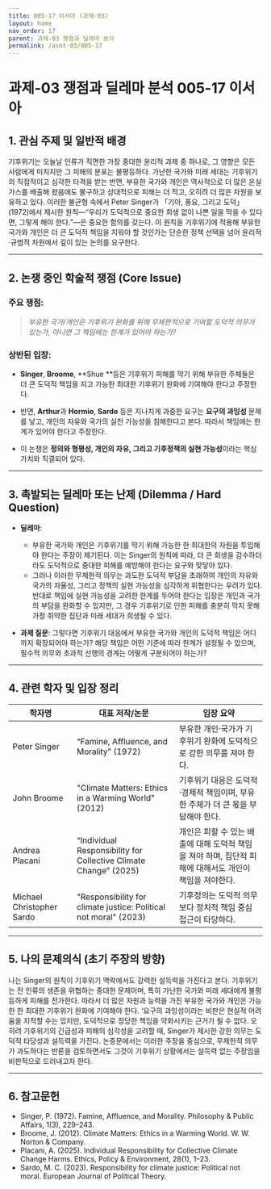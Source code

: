 ```yaml
---
title: 005-17 이서아 (과제-03)
layout: home
nav_order: 17
parent: 과제-03 쟁점과 딜레마 분석
permalink: /asmt-03/005-17
---
```


# 과제-03 쟁점과 딜레마 분석 005-17 이서아 

## 1. 관심 주제 및 일반적 배경

기후위기는 오늘날 인류가 직면한 가장 중대한 윤리적 과제 중 하나로, 그 영향은 모든 사람에게 미치지만 그 피해의 분포는 불평등하다. 가난한 국가와 미래 세대는 기후위기의 직접적이고 심각한 타격을 받는 반면, 부유한 국가와 개인은 역사적으로 더 많은 온실가스를 배출해 왔음에도 불구하고 상대적으로 피해는 더 적고, 오히려 더 많은 자원을 보유하고 있다. 이러한 불균형 속에서 Peter Singer가 「기아, 풍요, 그리고 도덕」(1972)에서 제시한 원칙—“우리가 도덕적으로 중요한 희생 없이 나쁜 일을 막을 수 있다면, 그렇게 해야 한다.”—은 중요한 함의를 갖는다. 이 원칙을 기후위기에 적용해 부유한 국가와 개인은 더 큰 도덕적 책임을 지워야 할 것인가는 단순한 정책 선택을 넘어 윤리적·규범적 차원에서 깊이 있는 논의를 요구한다.

---

## 2. 논쟁 중인 학술적 쟁점 (Core Issue)

### 주요 쟁점:  

> *부유한 국가/개인은 기후위기 완화를 위해 무제한적으로 기여할 도덕적 의무가 있는가, 아니면 그 책임에는 한계가 있어야 하는가?*

### 상반된 입장:
- **Singer**, **Broome**, **Shue **등은 기후위기 피해를 막기 위해 부유한 주체들은 더 큰 도덕적 책임을 지고 가능한 최대한 기후위기 완화에 기여해야 한다고 주장한다.
- 반면, **Arthur**과 **Hormio**, **Sardo** 등은 지나치게 과중한 요구는 **요구의 과잉성** 문제를 낳고, 개인의 자유와 국가의 실천 가능성을 침해한다고 본다. 따라서 책임에는 한계가 있어야 한다고 주장한다.

- 이 논쟁은 **정의와 형평성, 개인의 자유, 그리고 기후정책의 실현 가능성**이라는 핵심 가치와 직결되어 있다.

---

## 3. 촉발되는 딜레마 또는 난제 (Dilemma / Hard Question)

- **딜레마**: 
  - 부유한 국가와 개인은 기후위기를 막기 위해 가능한 한 최대한의 자원을 투입해야 한다는 주장이 제기된다. 이는 Singer의 원칙에 따라, 더 큰 희생을 감수하더라도 도덕적으로 중대한 피해를 예방해야 한다는 요구와 맞닿아 있다. 
  - 그러나 이러한 무제한적 의무는 과도한 도덕적 부담을 초래하여 개인의 자유와 국가의 자율성, 그리고 정책의 실현 가능성을 심각하게 위협한다는 우려가 있다. 반대로 책임에 실현 가능성을 고려한 한계를 두어야 한다는 입장은 개인과 국가의 부담을 완화할 수 있지만, 그 경우 기후위기로 인한 피해를 충분히 막지 못해 가장 취약한 집단과 미래 세대가 희생될 수 있다. 

- **과제 질문**: 그렇다면 기후위기 대응에서 부유한 국가와 개인의 도덕적 책임은 어디까지 확장되어야 하는가? 해당 책임은 어떤 기준에 따라 한계가 설정될 수 있으며, 필수적 의무와 초과적 선행의 경계는 어떻게 구분되어야 하는가?

---

## 4. 관련 학자 및 입장 정리

| 학자명             | 대표 저작/논문                                   | 입장 요약 |
|--------------------|---------------------------------------------------|-----------|
| Peter Singer    | “Famine, Affluence, and Morality” (1972)                          | 부유한 개인·국가가 기후위기 완화에 도덕적으로 강한 의무를 져야 한다. |
| John Broome    | "Climate Matters: Ethics in a Warming World" (2012)                                | 기후위기 대응은 도덕적·경제적 책임이며, 부유한 주체가 더 큰 몫을 부담해야 한다. |
| Andrea Placani      | “Individual Responsibility for Collective Climate Change” (2025) | 개인은 피할 수 있는 배출에 대해 도덕적 책임을 져야 하며, 집단적 피해에 대해서도 개인이 책임을 져야한다. |
| Michael Christopher Sardo       | "Responsibility for climate justice: Political not moral" (2023)                   | 기후정의는 도덕적 의무보다 정치적 책임 중심 접근이 타당하다. |

---

## 5. 나의 문제의식 (초기 주장의 방향)

나는 Singer의 원칙이 기후위기 맥락에서도 강력한 설득력을 가진다고 본다. 기후위기는 전 인류의 생존을 위협하는 중대한 문제이며, 특히 가난한 국가와 미래 세대에게 불평등하게 피해를 전가한다. 따라서 더 많은 자원과 능력을 가진 부유한 국가와 개인은 가능한 한 최대한 기후위기 완화에 기여해야 한다. ‘요구의 과잉성이라는 비판은 현실적 어려움을 지적할 수는 있지만, 도덕적으로 정당한 책임을 약화시키는 근거가 될 수 없다. 오히려 기후위기의 긴급성과 피해의 심각성을 고려할 때, Singer가 제시한 강한 의무는 도덕적 타당성과 설득력을 가진다. 논증문에서는 이러한 주장을 중심으로, 무제한적 의무가 과도하다는 반론을 검토하면서도 그것이 기후위기 상황에서는 설득력 없는 주장임을 비판적으로 드러내고자 한다.

---

## 6. 참고문헌

- Singer, P. (1972). Famine, Affluence, and Morality. Philosophy & Public Affairs, 1(3), 229–243. 
- Broome, J. (2012). Climate Matters: Ethics in a Warming World. W. W. Norton & Company.
- Placani, A. (2025). Individual Responsibility for Collective Climate Change Harms. Ethics, Policy & Environment, 28(1), 1–23. 
- Sardo, M. C. (2023). Responsibility for climate justice: Political not moral. European Journal of Political Theory. 

